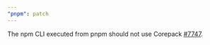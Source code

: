 ```yaml
---
"pnpm": patch
---
```


The npm CLI executed from pnpm should not use Corepack [#7747](https://github.com/pnpm/pnpm/pull/7747).
